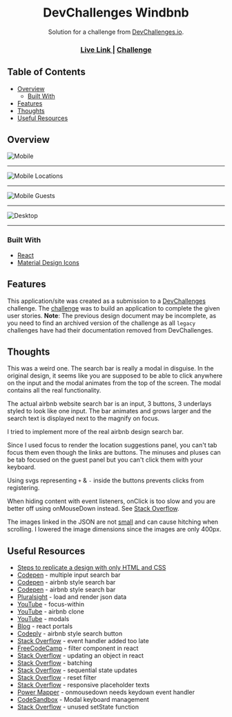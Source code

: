 <h1 align="center">DevChallenges Windbnb</h1>

<div align="center">
   Solution for a challenge from  <a href="http://devchallenges.io" target="_blank">DevChallenges.io</a>.
</div>

<div align="center">
  <h3>
    <a href="https://jdegand.github.io/devchallenges-windbnb">
      Live Link
    </a>
    <span> | </span>
    <a href="https://web.archive.org/web/20240417023514/https://legacy.devchallenges.io/challenges/3JFYedSOZqAxYuOCNmYD">
      Challenge
    </a>
  </h3>
</div>

## Table of Contents

- [Overview](#overview)
  - [Built With](#built-with)
- [Features](#features)
- [Thoughts](#thoughts)
- [Useful Resources](#useful-resources)

## Overview

![Mobile](devchallenges-windbnb-mobile.png)

***

![Mobile Locations](devchallenges-windbnb-mobile-locations.png)

***

![Mobile Guests](devchallenges-windbnb-mobile-guests.png)

***

![Desktop](devchallenges-windbnb-desktop.png)

***

### Built With

- [React](https://reactjs.org/)
- [Material Design Icons](https://materialdesignicons.com/)

## Features

This application/site was created as a submission to a [DevChallenges](https://devchallenges.io/challenges) challenge. The [challenge](https://web.archive.org/web/20240417023514/https://legacy.devchallenges.io/challenges/3JFYedSOZqAxYuOCNmYD) was to build an application to complete the given user stories. **Note**: The previous design document may be incomplete, as you need to find an archived version of the challenge as all `legacy` challenges have had their documentation removed from DevChallenges.

## Thoughts

This was a weird one. The search bar is really a modal in disguise.  In the original design, it seems like you are supposed to be able to click anywhere on the input and the modal animates from the top of the screen.  The modal contains all the real functionality. 

The actual airbnb website search bar is an input, 3 buttons, 3 underlays styled to look like one input.  The bar animates and grows larger and the search text is displayed next to the magnify on focus.  

I tried to implement more of the real airbnb design search bar.

Since I used focus to render the location suggestions panel, you can't tab focus them even though the links are buttons.  The minuses and pluses can be tab focused on the guest panel but you can't click them with your keyboard.

Using svgs representing `+` & `-` inside the buttons prevents clicks from registering. 

When hiding content with event listeners, onClick is too slow and you are better off using onMouseDown instead. See [Stack Overflow](https://stackoverflow.com/questions/69632325/element-click-doesnt-fire-when-the-element-gets-hidden).

The images linked in the JSON are not [small](https://images.unsplash.com/photo-1505873242700-f289a29e1e0f?ixlib=rb-1.2.1&auto=format&fit=crop&w=2255&q=80) and can cause hitching when scrolling. I lowered the image dimensions since the images are only 400px.

## Useful Resources

- [Steps to replicate a design with only HTML and CSS](https://devchallenges-blogs.web.app/how-to-replicate-design/)
- [Codepen](https://codepen.io/alexandrecanijo/pen/dLWZmO) - multiple input search bar
- [Codepen](https://codepen.io/ronalson/pen/xLWLZK) - airbnb style search bar
- [Codepen](https://codepen.io/thubz/pen/Pooxegp) - airbnb style search bar
- [Pluralsight](https://www.pluralsight.com/guides/load-and-render-json-data-into-react-components) - load and render json data 
- [YouTube](https://www.youtube.com/watch?v=DonxmmWW7Tk) - focus-within
- [YouTube](https://www.youtube.com/watch?v=WuWbunhmDsE) - airbnb clone
- [YouTube](https://www.youtube.com/watch?v=LyLa7dU5tp8) - modals
- [Blog](https://blog.logrocket.com/build-modal-with-react-portals/) - react portals
- [Codeply](https://www.codeply.com/p/Dv7ynKFM6J) - airbnb style search button
- [Stack Overflow](https://stackoverflow.com/questions/69632325/element-click-doesnt-fire-when-the-element-gets-hidden) - event handler added too late
- [FreeCodeCamp](https://www.freecodecamp.org/news/how-to-make-a-filter-component-in-react/) - filter component in react
- [Stack Overflow](https://stackoverflow.com/questions/43638938/updating-an-object-with-setstate-in-react) - updating an object in react
- [Stack Overflow](https://stackoverflow.com/questions/53048495/does-react-batch-state-update-functions-when-using-hooks) - batching
- [Stack Overflow](https://stackoverflow.com/questions/62111453/react-js-how-to-sequentially-synchronously-update-states-that-depend-on-each) - sequential state updates
- [Stack Overflow](https://stackoverflow.com/questions/41896161/cant-reset-filter-after-clearing-input-react) - reset filter
- [Stack Overflow](https://stackoverflow.com/questions/18176102/swap-placeholder-text-based-on-resolution-media-query) - responsive placeholder texts
- [Power Mapper](https://www.powermapper.com/products/sortsite/rules/accscriptmousedownnokeyboard/) - onmousedown needs keydown event handler
- [CodeSandbox](https://codesandbox.io/s/div-keyboard-management-x30wu?file=/src/App.js:0-1020) - Modal keyboard management
- [Stack Overflow](https://stackoverflow.com/questions/65722635/how-do-i-avoid-unused-setstate-functions-can-react-usestate-be-created-without) - unused setState function
